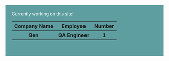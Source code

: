 <body>
<div style="background-color:cadetblue;color:white;padding:20px;">
  <t> Currently working on this site! </t>
<table>
  <tr>
    <th> Company Name </th>
    <th> Employee </th>
    <th> Number </th>
  <tr>
    <th> Ben </th>
    <th> QA Engineer </th>
    <th> 1 </th>
<table>
</div> 
</body>
